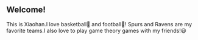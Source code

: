 ## Welcome!
This is Xiaohan.I love basketball🏀 and football🏈! 
Spurs and Ravens are my favorite teams.I also love to play game theory games with my friends!😃
